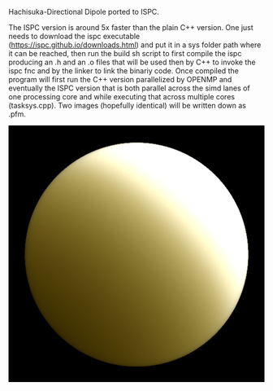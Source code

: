 Hachisuka-Directional Dipole ported to ISPC.

The ISPC version is around 5x faster than the plain C++ version.
One just needs to download the ispc executable (https://ispc.github.io/downloads.html) and put it in a sys folder path where it can be reached, then run the build sh script to first compile the ispc producing an .h and an .o files that will be used then by C++ to invoke the ispc fnc and by the linker to link the binariy code.
Once compiled the program will first run the C++ version parallelized by OPENMP and eventually the ISPC version that is both parallel across the simd lanes of one processing core and while executing that across multiple cores (tasksys.cpp).
Two images (hopefully identical) will be written down as .pfm.

![cover](https://raw.githubusercontent.com/RomboDev/Miscellaneous/master/ISPC%20Directional%20Dipole/image_dirpole.png)
